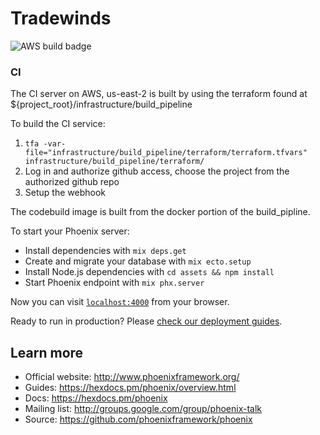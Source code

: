 # Tradewinds

![AWS build badge](https://codebuild.us-east-2.amazonaws.com/badges?uuid=eyJlbmNyeXB0ZWREYXRhIjoiM1ZDOUVNMW9mSXRiWmFGelpCYmNETXVQcnhHWFBNNWVIYmlPOTMwelhud2N3bWg0bjdVUzF6NlVZSGFlSlNUazB3MllIRHh6ekNab2M1Q1FFS2wvUGUwPSIsIml2UGFyYW1ldGVyU3BlYyI6InJhUmN2S0UzNHNndVp6STUiLCJtYXRlcmlhbFNldFNlcmlhbCI6MX0%3D&branch=master)


### CI

The CI server on AWS, us-east-2 is built by using the terraform found at ${project_root}/infrastructure/build_pipeline

To build the CI service:
1) `tfa -var-file="infrastructure/build_pipeline/terraform/terraform.tfvars" infrastructure/build_pipeline/terraform/`
2) Log in and authorize github access, choose the project from the authorized github repo
3) Setup the webhook

The codebuild image is built from the docker portion of the build_pipline.

To start your Phoenix server:

  * Install dependencies with `mix deps.get`
  * Create and migrate your database with `mix ecto.setup`
  * Install Node.js dependencies with `cd assets && npm install`
  * Start Phoenix endpoint with `mix phx.server`

Now you can visit [`localhost:4000`](http://localhost:4000) from your browser.

Ready to run in production? Please [check our deployment guides](https://hexdocs.pm/phoenix/deployment.html).

## Learn more

  * Official website: http://www.phoenixframework.org/
  * Guides: https://hexdocs.pm/phoenix/overview.html
  * Docs: https://hexdocs.pm/phoenix
  * Mailing list: http://groups.google.com/group/phoenix-talk
  * Source: https://github.com/phoenixframework/phoenix
